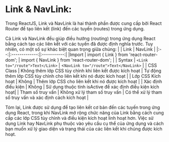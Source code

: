 # Link & NavLink:

Trong ReactJS, Link và NavLink là hai thành phần được cung cấp bởi React Router để tạo liên kết (link) đến các tuyến (routes) trong ứng dụng.

Cả Link và NavLink đều giúp điều hướng (routing) trong ứng dụng React bằng cách tạo các liên kết với các tuyến đã được định nghĩa trước. Tuy nhiên, có một số sự khác biệt quan trọng giữa chúng:
|   |	Link  |  	NavLink   |
|:--:|:-------------:|:-----------:|
|Import |	import { Link } from 'react-router-dom'; | import { NavLink } from 'react-router-dom'; |
| Syntax | `<Link to="/route">Text</Link>` | <`NavLink to="/route">Text</NavLink>` |
| CSS Class	| Không thêm lớp CSS tùy chỉnh khi liên kết được kích hoạt	| Tự động thêm lớp CSS tùy chỉnh cho liên kết khi nó được kích hoạt |
| Lớp CSS Kích hoạt	| Không	 | Thêm lớp CSS cho liên kết khi nó được kích hoạt | 
| Xác định điều kiện |	Không |	Sử dụng thuộc tính isActive để xác định điều kiện kích hoạt|
| Tham số truy vấn	| Không xử lý tham số truy vấn |	Có thể xử lý tham số truy vấn và xác định cách kích hoạt |

Tóm lại, Link được sử dụng để tạo liên kết cơ bản đến các tuyến trong ứng dụng React, trong khi NavLink mở rộng chức năng của Link bằng cách cung cấp các lớp CSS tùy chỉnh và điều kiện kích hoạt linh hoạt hơn. Việc sử dụng Link hay NavLink phụ thuộc vào yêu cầu cụ thể của ứng dụng và cách bạn muốn xử lý giao diện và trạng thái của các liên kết khi chúng được kích hoạt.
